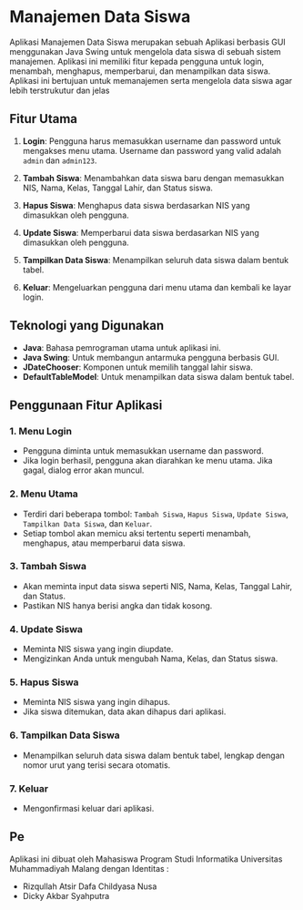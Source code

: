 # Manajemen Data Siswa

Aplikasi Manajemen Data Siswa merupakan sebuah Aplikasi berbasis GUI menggunakan Java Swing untuk mengelola data siswa di sebuah sistem manajemen.
Aplikasi ini memiliki fitur kepada pengguna untuk login, menambah, menghapus, memperbarui, dan menampilkan data siswa.
Aplikasi ini bertujuan untuk memanajemen serta mengelola data siswa agar lebih terstrukutur dan jelas


## Fitur Utama

1. **Login**: Pengguna harus memasukkan username dan password untuk mengakses menu utama. Username dan password yang valid adalah `admin` dan `admin123`.

2. **Tambah Siswa**: Menambahkan data siswa baru dengan memasukkan NIS, Nama, Kelas, Tanggal Lahir, dan Status siswa.

3. **Hapus Siswa**: Menghapus data siswa berdasarkan NIS yang dimasukkan oleh pengguna.

4. **Update Siswa**: Memperbarui data siswa berdasarkan NIS yang dimasukkan oleh pengguna.

5. **Tampilkan Data Siswa**: Menampilkan seluruh data siswa dalam bentuk tabel.

6. **Keluar**: Mengeluarkan pengguna dari menu utama dan kembali ke layar login.

## Teknologi yang Digunakan

- **Java**: Bahasa pemrograman utama untuk aplikasi ini.
- **Java Swing**: Untuk membangun antarmuka pengguna berbasis GUI.
- **JDateChooser**: Komponen untuk memilih tanggal lahir siswa.
- **DefaultTableModel**: Untuk menampilkan data siswa dalam bentuk tabel.


## Penggunaan Fitur Aplikasi

### 1. **Menu Login**
- Pengguna diminta untuk memasukkan username dan password.
- Jika login berhasil, pengguna akan diarahkan ke menu utama. Jika gagal, dialog error akan muncul.

### 2. **Menu Utama**
- Terdiri dari beberapa tombol: `Tambah Siswa`, `Hapus Siswa`, `Update Siswa`, `Tampilkan Data Siswa`, dan `Keluar`.
- Setiap tombol akan memicu aksi tertentu seperti menambah, menghapus, atau memperbarui data siswa.

### 3. **Tambah Siswa**
- Akan meminta input data siswa seperti NIS, Nama, Kelas, Tanggal Lahir, dan Status.
- Pastikan NIS hanya berisi angka dan tidak kosong.

### 4. **Update Siswa**
- Meminta NIS siswa yang ingin diupdate.
- Mengizinkan Anda untuk mengubah Nama, Kelas, dan Status siswa.

### 5. **Hapus Siswa**
- Meminta NIS siswa yang ingin dihapus.
- Jika siswa ditemukan, data akan dihapus dari aplikasi.

### 6. **Tampilkan Data Siswa**
- Menampilkan seluruh data siswa dalam bentuk tabel, lengkap dengan nomor urut yang terisi secara otomatis.

### 7. **Keluar**
- Mengonfirmasi keluar dari aplikasi.


## Pe
Aplikasi ini dibuat oleh Mahasiswa Program Studi Informatika Universitas Muhammadiyah Malang
dengan Identitas :

- Rizqullah Atsir Dafa Childyasa Nusa
- Dicky Akbar Syahputra

